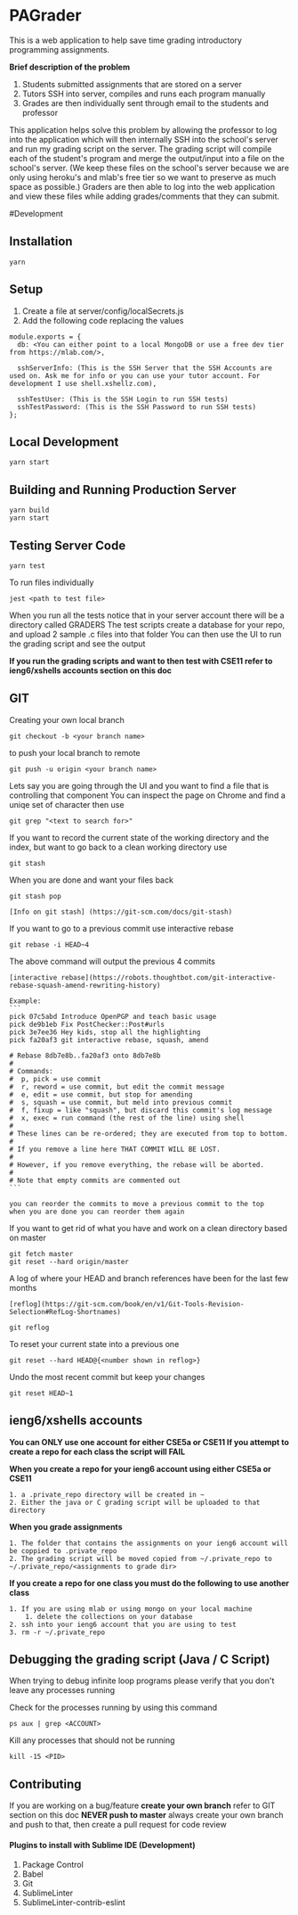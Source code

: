 # PAGrader

This is a web application to help save time grading introductory programming assignments.

<b>Brief description of the problem</b>

1. Students submitted assignments that are stored on a server
2. Tutors SSH into server, compiles and runs each program manually
3. Grades are then individually sent through email to the students and professor

This application helps solve this problem by allowing the professor to log into the application which will then internally SSH into the school's server and run my grading script on the server. The grading script will compile each of the student's program and merge the output/input into a file on the school's server. (We keep these files on the school's server because we are only using heroku's and mlab's free tier so we want to preserve as much space as possible.) Graders are then able to log into the web application and view these files while adding grades/comments that they can submit.


#Development
## Installation
    yarn

## Setup
1. Create a file at server/config/localSecrets.js
2. Add the following code replacing the values
```
module.exports = {
  db: <You can either point to a local MongoDB or use a free dev tier from https://mlab.com/>,

  sshServerInfo: (This is the SSH Server that the SSH Accounts are used on. Ask me for info or you can use your tutor account. For development I use shell.xshellz.com),

  sshTestUser: (This is the SSH Login to run SSH tests)
  sshTestPassword: (This is the SSH Password to run SSH tests)
};
```

## Local Development

    yarn start

## Building and Running Production Server

    yarn build
    yarn start

## Testing Server Code

    yarn test
    
To run files individually

    jest <path to test file>

When you run all the tests notice that in your server account there will be a directory called GRADERS
The test scripts create a database for your repo, and upload 2 sample .c files into that folder
You can then use the UI to run the grading script and see the output

**If you run the grading scripts and want to then test with CSE11 refer to ieng6/xshells accounts section on this doc**

    
## GIT
Creating your own local branch
    
    git checkout -b <your branch name>
to push your local branch to remote
    
    git push -u origin <your branch name>
    
Lets say you are going through the UI and you want to find a file that is controlling that component
You can inspect the page on Chrome and find a uniqe set of character then use
    
    git grep "<text to search for>"
    
If you want to record the current state of the working directory and the index, but want to go back to a clean working directory use
    
    git stash
    
When you are done and want your files back
    
    git stash pop

    [Info on git stash] (https://git-scm.com/docs/git-stash)
    
If you want to go to a previous commit use interactive rebase
    
    git rebase -i HEAD~4

The above command will output the previous 4 commits

    [interactive rebase](https://robots.thoughtbot.com/git-interactive-rebase-squash-amend-rewriting-history)
    
    Example:
    ```
    pick 07c5abd Introduce OpenPGP and teach basic usage
    pick de9b1eb Fix PostChecker::Post#urls
    pick 3e7ee36 Hey kids, stop all the highlighting
    pick fa20af3 git interactive rebase, squash, amend

    # Rebase 8db7e8b..fa20af3 onto 8db7e8b
    #
    # Commands:
    #  p, pick = use commit
    #  r, reword = use commit, but edit the commit message
    #  e, edit = use commit, but stop for amending
    #  s, squash = use commit, but meld into previous commit
    #  f, fixup = like "squash", but discard this commit's log message
    #  x, exec = run command (the rest of the line) using shell
    #
    # These lines can be re-ordered; they are executed from top to bottom.
    #
    # If you remove a line here THAT COMMIT WILL BE LOST.
    #
    # However, if you remove everything, the rebase will be aborted.
    #
    # Note that empty commits are commented out
    ```
    
    you can reorder the commits to move a previous commit to the top
    when you are done you can reorder them again
    
If you want to get rid of what you have and work on a clean directory based on master
    
    git fetch master
    git reset --hard origin/master

A log of where your HEAD and branch references have been for the last few months
    
    [reflog](https://git-scm.com/book/en/v1/Git-Tools-Revision-Selection#RefLog-Shortnames)
    
    git reflog

To reset your current state into a previous one

    git reset --hard HEAD@{<number shown in reflog>}
    
Undo the most recent commit but keep your changes
    
    git reset HEAD~1
    
## ieng6/xshells accounts
    
**You can ONLY use one account for either CSE5a or CSE11
If you attempt to create a repo for each class the script will FAIL**
    
**When you create a repo for your ieng6 account using either CSE5a or CSE11**
    
    1. a .private_repo directory will be created in ~
    2. Either the java or C grading script will be uploaded to that directory
    
**When you grade assignments**
   
    1. The folder that contains the assignments on your ieng6 account will be coppied to .private_repo
    2. The grading script will be moved copied from ~/.private_repo to ~/.private_repo/<assignments to grade dir>
    
**If you create a repo for one class you must do the following to use another class**
    
    1. If you are using mlab or using mongo on your local machine
        1. delete the collections on your database
    2. ssh into your ieng6 account that you are using to test
    3. rm -r ~/.private_repo
        

## Debugging the grading script (Java / C Script)
When trying to debug infinite loop programs please verify that you don't leave any processes running

Check for the processes running by using this command

    ps aux | grep <ACCOUNT>

Kill any processes that should not be running

    kill -15 <PID>

## Contributing
If you are working on a bug/feature **create your own branch** refer to GIT section on this doc
**NEVER push to master** always create your own branch and push to that, then create a pull request for code review

#### Plugins to install with Sublime IDE (Development)

1. Package Control
2. Babel
3. Git
4. SublimeLinter
5. SublimeLinter-contrib-eslint
